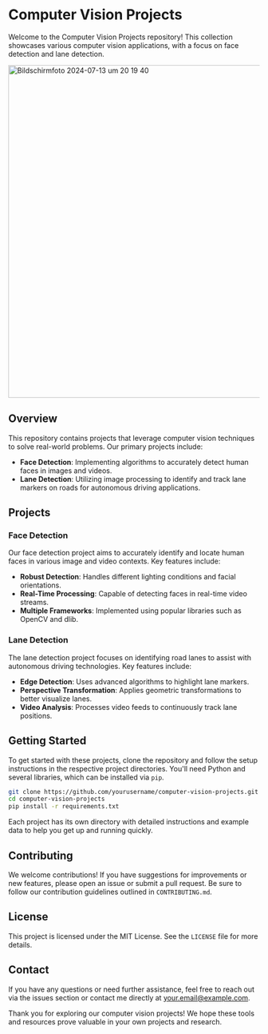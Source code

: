 # Computer Vision Projects

Welcome to the Computer Vision Projects repository! This collection showcases various computer vision applications, with a focus on face detection and lane detection.

<img width="665" alt="Bildschirmfoto 2024-07-13 um 20 19 40" src="https://github.com/user-attachments/assets/96cb8e2f-341a-457d-b0fa-d6f50701afb3">


## Overview

This repository contains projects that leverage computer vision techniques to solve real-world problems. Our primary projects include:

- **Face Detection**: Implementing algorithms to accurately detect human faces in images and videos.
- **Lane Detection**: Utilizing image processing to identify and track lane markers on roads for autonomous driving applications.

## Projects

### Face Detection

Our face detection project aims to accurately identify and locate human faces in various image and video contexts. Key features include:

- **Robust Detection**: Handles different lighting conditions and facial orientations.
- **Real-Time Processing**: Capable of detecting faces in real-time video streams.
- **Multiple Frameworks**: Implemented using popular libraries such as OpenCV and dlib.

### Lane Detection

The lane detection project focuses on identifying road lanes to assist with autonomous driving technologies. Key features include:

- **Edge Detection**: Uses advanced algorithms to highlight lane markers.
- **Perspective Transformation**: Applies geometric transformations to better visualize lanes.
- **Video Analysis**: Processes video feeds to continuously track lane positions.

## Getting Started

To get started with these projects, clone the repository and follow the setup instructions in the respective project directories. You'll need Python and several libraries, which can be installed via `pip`.

```bash
git clone https://github.com/yourusername/computer-vision-projects.git
cd computer-vision-projects
pip install -r requirements.txt
```

Each project has its own directory with detailed instructions and example data to help you get up and running quickly.

## Contributing

We welcome contributions! If you have suggestions for improvements or new features, please open an issue or submit a pull request. Be sure to follow our contribution guidelines outlined in `CONTRIBUTING.md`.

## License

This project is licensed under the MIT License. See the `LICENSE` file for more details.

## Contact

If you have any questions or need further assistance, feel free to reach out via the issues section or contact me directly at your.email@example.com.

Thank you for exploring our computer vision projects! We hope these tools and resources prove valuable in your own projects and research.
